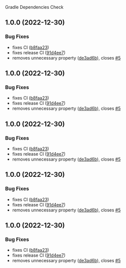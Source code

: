 Gradle Dependencies Check

## 1.0.0 (2022-12-30)


### Bug Fixes

* fixes CI ([b8faa23](https://github.com/gregoranders/gradle-dependencies-check/commit/b8faa23d3de3465187d1d2ce248c652de512b565))
* fixes release CI ([91d4ee7](https://github.com/gregoranders/gradle-dependencies-check/commit/91d4ee7bf3d69a248729d41c96ead276e3adf33f))
* removes unnecessary property ([de3ad6b](https://github.com/gregoranders/gradle-dependencies-check/commit/de3ad6b7c700adfdeb61c33e6ed0becea1618aa8)), closes [#5](https://github.com/gregoranders/gradle-dependencies-check/issues/5)

## 1.0.0 (2022-12-30)


### Bug Fixes

* fixes CI ([b8faa23](https://github.com/gregoranders/gradle-dependencies-check/commit/b8faa23d3de3465187d1d2ce248c652de512b565))
* fixes release CI ([91d4ee7](https://github.com/gregoranders/gradle-dependencies-check/commit/91d4ee7bf3d69a248729d41c96ead276e3adf33f))
* removes unnecessary property ([de3ad6b](https://github.com/gregoranders/gradle-dependencies-check/commit/de3ad6b7c700adfdeb61c33e6ed0becea1618aa8)), closes [#5](https://github.com/gregoranders/gradle-dependencies-check/issues/5)

## 1.0.0 (2022-12-30)


### Bug Fixes

* fixes CI ([b8faa23](https://github.com/gregoranders/gradle-dependencies-check/commit/b8faa23d3de3465187d1d2ce248c652de512b565))
* fixes release CI ([91d4ee7](https://github.com/gregoranders/gradle-dependencies-check/commit/91d4ee7bf3d69a248729d41c96ead276e3adf33f))
* removes unnecessary property ([de3ad6b](https://github.com/gregoranders/gradle-dependencies-check/commit/de3ad6b7c700adfdeb61c33e6ed0becea1618aa8)), closes [#5](https://github.com/gregoranders/gradle-dependencies-check/issues/5)

## 1.0.0 (2022-12-30)


### Bug Fixes

* fixes CI ([b8faa23](https://github.com/gregoranders/gradle-dependencies-check/commit/b8faa23d3de3465187d1d2ce248c652de512b565))
* fixes release CI ([91d4ee7](https://github.com/gregoranders/gradle-dependencies-check/commit/91d4ee7bf3d69a248729d41c96ead276e3adf33f))
* removes unnecessary property ([de3ad6b](https://github.com/gregoranders/gradle-dependencies-check/commit/de3ad6b7c700adfdeb61c33e6ed0becea1618aa8)), closes [#5](https://github.com/gregoranders/gradle-dependencies-check/issues/5)

## 1.0.0 (2022-12-30)


### Bug Fixes

* fixes CI ([b8faa23](https://github.com/gregoranders/gradle-dependencies-check/commit/b8faa23d3de3465187d1d2ce248c652de512b565))
* fixes release CI ([91d4ee7](https://github.com/gregoranders/gradle-dependencies-check/commit/91d4ee7bf3d69a248729d41c96ead276e3adf33f))
* removes unnecessary property ([de3ad6b](https://github.com/gregoranders/gradle-dependencies-check/commit/de3ad6b7c700adfdeb61c33e6ed0becea1618aa8)), closes [#5](https://github.com/gregoranders/gradle-dependencies-check/issues/5)
